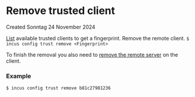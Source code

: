 # Remove trusted client
Created Sonntag 24 November 2024

[List](./List_trusted_client.md) available trusted clients to get a fingerprint.
Remove the remote client.
``$ incus config trust remove <Fingerprint>``

To finish the removal you also need to [remove the remote server](./Remove_remote_server.md) on the client.

### Example
``$ incus config trust remove b81c27981236``

